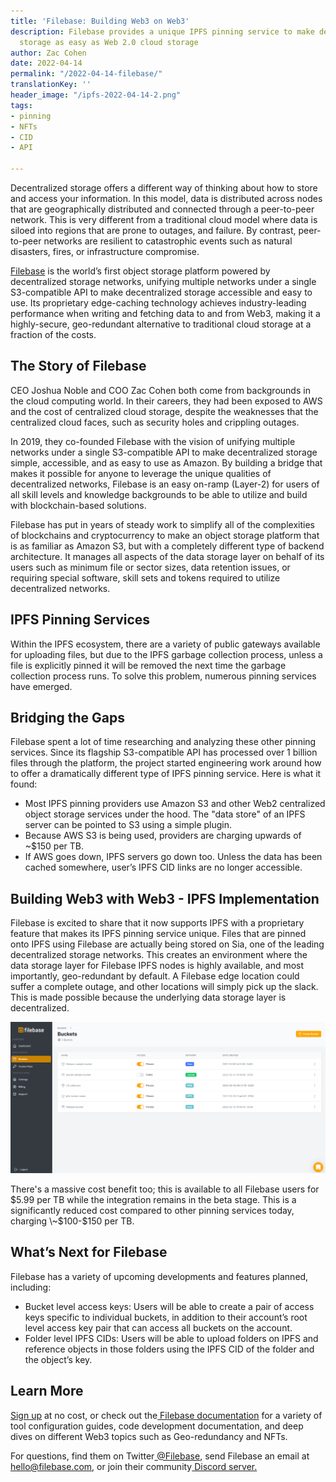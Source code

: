 ```yaml
---
title: 'Filebase: Building Web3 on Web3'
description: Filebase provides a unique IPFS pinning service to make decentralized
  storage as easy as Web 2.0 cloud storage
author: Zac Cohen
date: 2022-04-14
permalink: "/2022-04-14-filebase/"
translationKey: ''
header_image: "/ipfs-2022-04-14-2.png"
tags:
- pinning
- NFTs
- CID
- API

---
```

Decentralized storage offers a different way of thinking about how to store and access your information. In this model, data is distributed across nodes that are geographically distributed and connected through a peer-to-peer network. This is very different from a traditional cloud model where data is siloed into regions that are prone to outages, and failure. By contrast, peer-to-peer networks are resilient to catastrophic events such as natural disasters, fires, or infrastructure compromise.

[Filebase](https://filebase.com/) is the world’s first object storage platform powered by decentralized storage networks, unifying multiple networks under a single S3-compatible API to make decentralized storage accessible and easy to use. Its proprietary edge-caching technology achieves industry-leading performance when writing and fetching data to and from Web3, making it a highly-secure, geo-redundant alternative to traditional cloud storage at a fraction of the costs.

## **The Story of Filebase**

CEO Joshua Noble and COO Zac Cohen both come from backgrounds in the cloud computing world. In their careers, they had been exposed to AWS and the cost of centralized cloud storage, despite the weaknesses that the centralized cloud faces, such as security holes and crippling outages.

In 2019, they co-founded Filebase with the vision of unifying multiple networks under a single S3-compatible API to make decentralized storage simple, accessible, and as easy to use as Amazon. By building a bridge that makes it possible for anyone to leverage the unique qualities of decentralized networks, Filebase is an easy on-ramp (Layer-2) for users of all skill levels and knowledge backgrounds to be able to utilize and build with blockchain-based solutions.

Filebase has put in years of steady work to simplify all of the complexities of blockchains and cryptocurrency to make an object storage platform that is as familiar as Amazon S3, but with a completely different type of backend architecture. It manages all aspects of the data storage layer on behalf of its users such as minimum file or sector sizes, data retention issues, or requiring special software, skill sets and tokens required to utilize decentralized networks.

## **IPFS Pinning Services**

Within the IPFS ecosystem, there are a variety of public gateways available for uploading files, but due to the IPFS garbage collection process, unless a file is explicitly pinned it will be removed the next time the garbage collection process runs. To solve this problem, numerous pinning services have emerged.

## **Bridging the Gaps**

Filebase spent a lot of time researching and analyzing these other pinning services. Since its flagship S3-compatible API has processed over 1 billion files through the platform, the project started engineering work around how to offer a dramatically different type of IPFS pinning service. Here is what it found:

* Most IPFS pinning providers use Amazon S3 and other Web2 centralized object storage services under the hood. The "data store" of an IPFS server can be pointed to S3 using a simple plugin.
* Because AWS S3 is being used, providers are charging upwards of \~$150 per TB.
* If AWS goes down, IPFS servers go down too. Unless the data has been cached somewhere, user’s IPFS CID links are no longer accessible.

## **Building Web3 with Web3 - IPFS Implementation**

Filebase is excited to share that it now supports IPFS with a proprietary feature that makes its IPFS pinning service unique. Files that are pinned onto IPFS using Filebase are actually being stored on Sia, one of the leading decentralized storage networks. This creates an environment where the data storage layer for Filebase IPFS nodes is highly available, and most importantly, geo-redundant by default. A Filebase edge location could suffer a complete outage, and other locations will simply pick up the slack. This is made possible because the underlying data storage layer is decentralized.

![](../assets/image-5.png)

There's a massive cost benefit too; this is available to all Filebase users for $5.99 per TB while the integration remains in the beta stage. This is a significantly reduced cost compared to other pinning services today, charging \~$100-$150 per TB.

## **What’s Next for Filebase**

Filebase has a variety of upcoming developments and features planned, including:

* Bucket level access keys: Users will be able to create a pair of access keys specific to individual buckets, in addition to their account’s root level access key pair that can access all buckets on the account.
* Folder level IPFS CIDs: Users will be able to upload folders on IPFS and reference objects in those folders using the IPFS CID of the folder and the object’s key.

## **Learn More**

[Sign up](https://filebase.com/signup) at no cost, or check out the[ Filebase documentation](https://docs.filebase.com/) for a variety of tool configuration guides, code development documentation, and deep dives on different Web3 topics such as Geo-redundancy and NFTs.

For questions, find them on Twitter[ @Filebase](https://twitter.com/filebase), send Filebase an email at hello@filebase.com, or join their community[ Discord server.](https://discord.gg/xuX96JmChR)